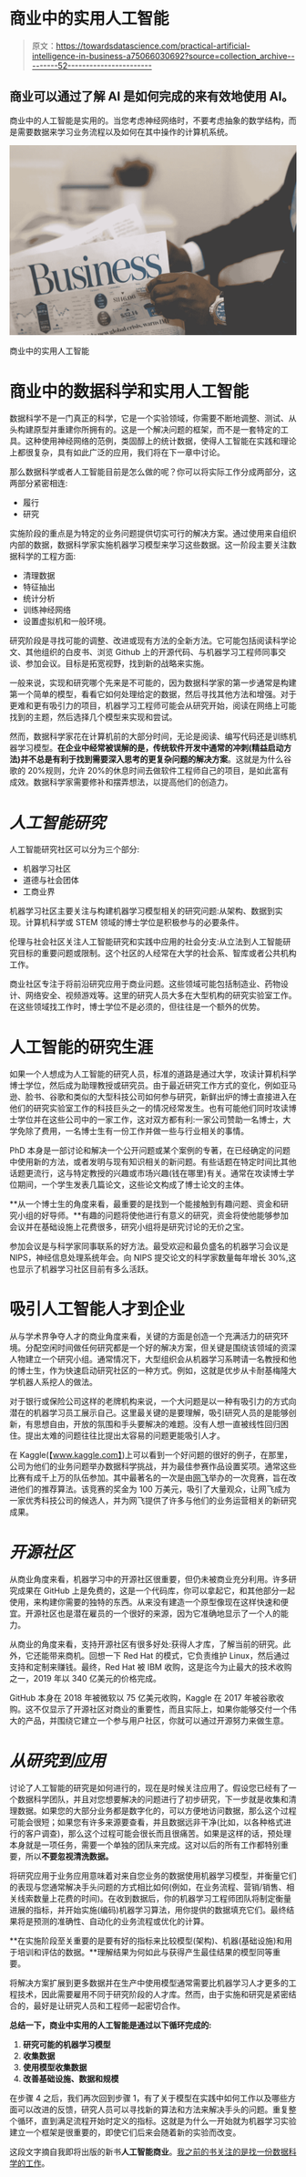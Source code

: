 # 商业中的实用人工智能

> 原文：<https://towardsdatascience.com/practical-artificial-intelligence-in-business-a75066030692?source=collection_archive---------52----------------------->

## 商业可以通过了解 AI 是如何完成的来有效地使用 AI。

商业中的人工智能是实用的。当您考虑神经网络时，不要考虑抽象的数学结构，而是需要数据来学习业务流程以及如何在其中操作的计算机系统。

![](img/ba294b3b01126c7e524653d0bb0a4d58.png)

商业中的实用人工智能

# 商业中的数据科学和实用人工智能

数据科学不是一门真正的科学，它是一个实验领域，你需要不断地调整、测试、从头构建原型并重建你所拥有的。这是一个解决问题的框架，而不是一套特定的工具。这种使用神经网络的范例，类固醇上的统计数据，使得人工智能在实践和理论上都很复杂，具有如此广泛的应用，我们将在下一章中讨论。

那么数据科学或者人工智能目前是怎么做的呢？你可以将实际工作分成两部分，这两部分紧密相连:

*   履行
*   研究

实施阶段的重点是为特定的业务问题提供切实可行的解决方案。通过使用来自组织内部的数据，数据科学家实施机器学习模型来学习这些数据。这一阶段主要关注数据科学的工程方面:

*   清理数据
*   特征抽出
*   统计分析
*   训练神经网络
*   设置虚拟机和一般环境。

研究阶段是寻找可能的调整、改进或现有方法的全新方法。它可能包括阅读科学论文、其他组织的白皮书、浏览 Github 上的开源代码、与机器学习工程师同事交谈、参加会议。目标是拓宽视野，找到新的战略来实施。

一般来说，实现和研究哪个先来是不可能的，因为数据科学家的第一步通常是构建第一个简单的模型，看看它如何处理给定的数据，然后寻找其他方法和增强。对于更难和更有吸引力的项目，机器学习工程师可能会从研究开始，阅读在网络上可能找到的主题，然后选择几个模型来实现和尝试。

然而，数据科学家花在计算机前的大部分时间，无论是阅读、编写代码还是训练机器学习模型。**在企业中经常被误解的是，传统软件开发中通常的冲刺(精益启动方法)并不总是有利于找到需要深入思考的更复杂问题的解决方案**。这就是为什么谷歌的 20%规则，允许 20%的休息时间去做软件工程师自己的项目，是如此富有成效。数据科学家需要修补和摆弄想法，以提高他们的创造力。

# *人工智能研究*

人工智能研究社区可以分为三个部分:

*   机器学习社区
*   道德与社会团体
*   工商业界

机器学习社区主要关注与构建机器学习模型相关的研究问题:从架构、数据到实现。计算机科学或 STEM 领域的博士学位是积极参与的必要条件。

伦理与社会社区关注人工智能研究和实践中应用的社会分支:从立法到人工智能研究目标的重要问题或限制。这个社区的人经常在大学的社会系、智库或者公共机构工作。

商业社区专注于将前沿研究应用于商业问题。这些领域可能包括制造业、药物设计、网络安全、视频游戏等。这里的研究人员大多在大型机构的研究实验室工作。在这些领域找工作时，博士学位不是必须的，但往往是一个额外的优势。

# 人工智能的研究生涯

如果一个人想成为人工智能的研究人员，标准的道路是通过大学，攻读计算机科学博士学位，然后成为助理教授或研究员。由于最近研究工作方式的变化，例如亚马逊、脸书、谷歌和类似的大型科技公司如何参与研究，新鲜出炉的博士直接进入在他们的研究实验室工作的科技巨头之一的情况经常发生。也有可能他们同时攻读博士学位并在这些公司中的一家工作，这对双方都有利:一家公司赞助一名博士，大学免除了费用，一名博士生有一份工作并做一些与行业相关的事情。

PhD 本身是一部讨论和解决一个公开问题或某个案例的专著，在已经确定的问题中使用新的方法，或者发明与现有知识相关的新问题。有些话题在特定时间比其他话题更流行，这与特定教授的兴趣或市场兴趣(钱在哪里)有关。通常在攻读博士学位期间，一个学生发表几篇论文，这些论文构成了博士论文的主体。

**从一个博士生的角度来看，最重要的是找到一个能接触到有趣问题、资金和研究小组的好导师。**有趣的问题将使他进行有意义的研究，资金将使他能够参加会议并在基础设施上花费很多，研究小组将是研究讨论的无价之宝。

参加会议是与科学家同事联系的好方法。最受欢迎和最负盛名的机器学习会议是 NIPS，神经信息处理系统年会。向 NIPS 提交论文的科学家数量每年增长 30%,这也显示了机器学习社区目前有多么活跃。

# 吸引人工智能人才到企业

从与学术界争夺人才的商业角度来看，关键的方面是创造一个充满活力的研究环境。分配空闲时间做任何研究都是一个好的解决方案，但关键是围绕该领域的资深人物建立一个研究小组。通常情况下，大型组织会从机器学习系聘请一名教授和他的博士生，作为快速启动研究社区的一种方式。例如，这就是优步从卡耐基梅隆大学机器人系挖人的做法。

对于银行或保险公司这样的老牌机构来说，一个大问题是以一种有吸引力的方式向潜在的机器学习员工展示自己。这里最关键的是要理解，吸引研究人员的是能够创新，有思想自由，开放的氛围和手头要解决的难题。没有人想一直被线性回归困住。提出太难的问题往往比提出太容易的问题更能吸引人才。

在 Kaggle(【www.kaggle.com】)上可以看到一个好问题的很好的例子，在那里，公司为他们的业务问题举办数据科学挑战，并为最佳参赛作品设置奖项。通常这些比赛有成千上万的队伍参加。其中最著名的一次是由[网飞](https://www.kaggle.com/netflix-inc/netflix-prize-data)举办的一次竞赛，旨在改进他们的推荐算法。该竞赛的奖金为 100 万美元，吸引了大量观众，让网飞成为一家优秀科技公司的候选人，并为网飞提供了许多与他们的业务运营相关的新研究成果。

# *开源社区*

从商业角度来看，机器学习中的开源社区很重要，但仍未被商业充分利用。许多研究成果在 GitHub 上是免费的，这是一个代码库，你可以拿起它，和其他部分一起使用，来构建你需要的独特的东西。从来没有建造一个原型像现在这样快速和便宜。开源社区也是潜在雇员的一个很好的来源，因为它准确地显示了一个人的能力。

从商业的角度来看，支持开源社区有很多好处:获得人才库，了解当前的研究。此外，它还能带来商机。回想一下 Red Hat 的模式，它负责维护 Linux，然后通过支持和定制来赚钱。最终，Red Hat 被 IBM 收购，这是迄今为止最大的技术收购之一，2019 年以 340 亿美元的价格完成。

GitHub 本身在 2018 年被微软以 75 亿美元收购，Kaggle 在 2017 年被谷歌收购。这不仅显示了开源社区对商业的重要性，而且实际上，如果你能够交付一个伟大的产品，并围绕它建立一个参与用户社区，你就可以通过开源努力来做生意。

# *从研究到应用*

讨论了人工智能的研究是如何进行的，现在是时候关注应用了。假设您已经有了一个数据科学团队，并且对您想要解决的问题进行了初步研究，下一步就是收集和清理数据。如果您的大部分业务都是数字化的，可以方便地访问数据，那么这个过程可能会很短；如果您有许多来源要查看，并且数据远非干净(比如，以各种格式进行的客户调查)，那么这个过程可能会很长而且很痛苦。如果是这样的话，预处理本身就是一项任务，需要一个单独的团队来完成。这对以后的所有工作都特别重要，所以**不要忽视清洗数据。**

将研究应用于业务应用意味着对来自您业务的数据使用机器学习模型，并衡量它们的表现与您通常解决手头问题的方式相比如何(例如，在业务流程、营销/销售、相关线索数量上花费的时间)。在收到数据后，你的机器学习工程师团队将制定衡量进展的指标，并开始实施(编码)机器学习算法，用你提供的数据填充它们。最终结果将是预测的准确性、自动化的业务流程或优化的计算。

**在实施阶段至关重要的是要有好的指标来比较模型(架构)、机器(基础设施)和用于培训和评估的数据。**理解结果为何如此与获得产生最佳结果的模型同等重要。

将解决方案扩展到更多数据并在生产中使用模型通常需要比机器学习人才更多的工程技术，因此需要雇用不同于研究阶段的人才库。然而，由于实施和研究是紧密结合的，最好是让研究人员和工程师一起密切合作。

**总结一下，商业中实用的人工智能是通过以下循环完成的:**

1.  **研究可能的机器学习模型**
2.  **收集数据**
3.  **使用模型收集数据**
4.  **改善基础设施、数据和规模**

在步骤 4 之后，我们再次回到步骤 1，有了关于模型在实践中如何工作以及哪些方面可以改进的反馈，研究人员可以寻找新的算法和方法来解决手头的问题。重复整个循环，直到满足流程开始时定义的指标。这就是为什么一开始就为机器学习实验建立一个框架是很重要的，即使它们后来会随着新的实验而改变。

这段文字摘自我即将出版的新书**人工智能商业**。[我之前的书关注的是找一份数据科学的工作](https://amzn.to/31jXMAS)。